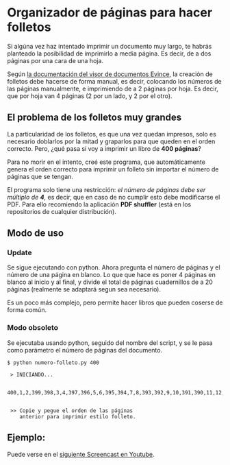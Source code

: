 # Organizador de páginas para hacer folletos

Si algúna vez haz intentado imprimir un documento muy largo, te habrás planteado la posibilidad de imprimirlo a media página. Es decir, de a dos páginas por una cara de una hoja.

Según [la documentación del visor de documentos Evince](http://library.gnome.org/users/evince/stable/print-booklet.html.es "Cómo imprimir folletos en Evince" ), la creación de folletos debe hacerse de forma manual, es decir, colocando los números de las páginas manualmente, e imprimiendo de a 2 páginas por hoja. 
Es decir, que por hoja van 4 páginas (2 por un lado, y 2 por el otro).



## El problema de los folletos muy grandes

La particularidad de los folletos, es que una vez quedan impresos, solo es necesario doblarlos por la mitad y graparlos para que queden en el orden correcto. Pero, ¿qué pasa si voy a imprimir un libro de **400 páginas**?

Para no morir en el intento, creé este programa, que automáticamente genera el orden correcto para imprimir un folleto sin importar el número de páginas que se tengan.

El programa solo tiene una restricción: _el número de páginas debe ser múltiplo de **4**,_ es decir, que en caso de no cumplir esto debe modificarse el PDF. Para ello recomiendo la aplicación **PDF shuffler** (está en los repositorios de cualquier distribución).



## Modo de uso

### Update
Se sigue ejecutando con python. Ahora pregunta el número de páginas y el número de una página en blanco.
Lo que que hace es poner 4 páginas en blanco al inicio y al final, y divide el total de páginas cuadernillos de a 20 páginas (realmente se adaptará segun sea necesario).

Es un poco más complejo, pero permite hacer libros que pueden coserse de forma común.

### Modo obsoleto
Se ejecutaba usando python, seguido del nombre del script, y se le pasa como parámetro el número de páginas del documento.


```
$ python numero-folleto.py 400

 > INICIANDO...


400,1,2,399,398,3,4,397,396,5,6,395,394,7,8,393,392,9,10,391,390,11,12,389,388,13,14,387,386,15,16,385,384,17,18,383,382,19,20,381,380,21,22,379,378,23,24,377,376,25,26,375,374,27,28,373,372,29,30,371,370,31,32,369,368,33,34,367,366,35,36,365,364,37,38,363,362,39,40,361,360,41,42,359,358,43,44,357,356,45,46,355,354,47,48,353,352,49,50,351,350,51,52,349,348,53,54,347,346,55,56,345,344,57,58,343,342,59,60,341,340,61,62,339,338,63,64,337,336,65,66,335,334,67,68,333,332,69,70,331,330,71,72,329,328,73,74,327,326,75,76,325,324,77,78,323,322,79,80,321,320,81,82,319,318,83,84,317,316,85,86,315,314,87,88,313,312,89,90,311,310,91,92,309,308,93,94,307,306,95,96,305,304,97,98,303,302,99,100,301,300,101,102,299,298,103,104,297,296,105,106,295,294,107,108,293,292,109,110,291,290,111,112,289,288,113,114,287,286,115,116,285,284,117,118,283,282,119,120,281,280,121,122,279,278,123,124,277,276,125,126,275,274,127,128,273,272,129,130,271,270,131,132,269,268,133,134,267,266,135,136,265,264,137,138,263,262,139,140,261,260,141,142,259,258,143,144,257,256,145,146,255,254,147,148,253,252,149,150,251,250,151,152,249,248,153,154,247,246,155,156,245,244,157,158,243,242,159,160,241,240,161,162,239,238,163,164,237,236,165,166,235,234,167,168,233,232,169,170,231,230,171,172,229,228,173,174,227,226,175,176,225,224,177,178,223,222,179,180,221,220,181,182,219,218,183,184,217,216,185,186,215,214,187,188,213,212,189,190,211,210,191,192,209,208,193,194,207,206,195,196,205,204,197,198,203,202,199,200,201


 >> Copie y pegue el orden de las páginas
    anterior para imprimir estilo folleto. 

```



## Ejemplo:

Puede verse en el [siguiente Screencast en Youtube](https://www.youtube.com/watch?v=j-UtCMHwHNw "Link al video").

